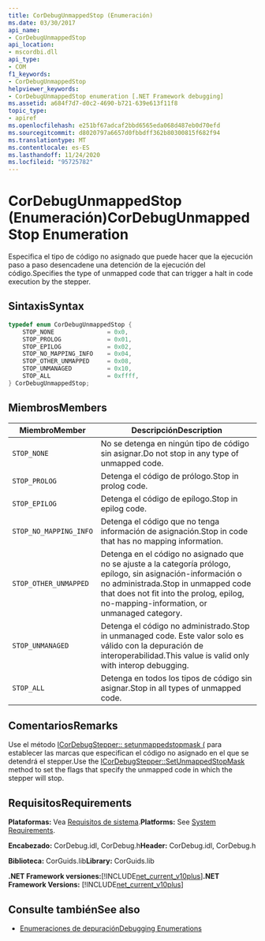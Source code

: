 ```yaml
---
title: CorDebugUnmappedStop (Enumeración)
ms.date: 03/30/2017
api_name:
- CorDebugUnmappedStop
api_location:
- mscordbi.dll
api_type:
- COM
f1_keywords:
- CorDebugUnmappedStop
helpviewer_keywords:
- CorDebugUnmappedStop enumeration [.NET Framework debugging]
ms.assetid: a684f7d7-d0c2-4690-b721-639e613f11f8
topic_type:
- apiref
ms.openlocfilehash: e251bf67adcaf2bbd6565eda068d487eb0d70efd
ms.sourcegitcommit: d8020797a6657d0fbbdff362b80300815f682f94
ms.translationtype: MT
ms.contentlocale: es-ES
ms.lasthandoff: 11/24/2020
ms.locfileid: "95725782"
---
```

# <a name="cordebugunmappedstop-enumeration"></a><span data-ttu-id="e345c-102">CorDebugUnmappedStop (Enumeración)</span><span class="sxs-lookup"><span data-stu-id="e345c-102">CorDebugUnmappedStop Enumeration</span></span>

<span data-ttu-id="e345c-103">Especifica el tipo de código no asignado que puede hacer que la ejecución paso a paso desencadene una detención de la ejecución del código.</span><span class="sxs-lookup"><span data-stu-id="e345c-103">Specifies the type of unmapped code that can trigger a halt in code execution by the stepper.</span></span>  
  
## <a name="syntax"></a><span data-ttu-id="e345c-104">Sintaxis</span><span class="sxs-lookup"><span data-stu-id="e345c-104">Syntax</span></span>  
  
```cpp  
typedef enum CorDebugUnmappedStop {  
    STOP_NONE               = 0x0,  
    STOP_PROLOG             = 0x01,  
    STOP_EPILOG             = 0x02,  
    STOP_NO_MAPPING_INFO    = 0x04,  
    STOP_OTHER_UNMAPPED     = 0x08,  
    STOP_UNMANAGED          = 0x10,  
    STOP_ALL                = 0xffff,  
} CorDebugUnmappedStop;  
```  
  
## <a name="members"></a><span data-ttu-id="e345c-105">Miembros</span><span class="sxs-lookup"><span data-stu-id="e345c-105">Members</span></span>  
  
|<span data-ttu-id="e345c-106">Miembro</span><span class="sxs-lookup"><span data-stu-id="e345c-106">Member</span></span>|<span data-ttu-id="e345c-107">Descripción</span><span class="sxs-lookup"><span data-stu-id="e345c-107">Description</span></span>|  
|------------|-----------------|  
|`STOP_NONE`|<span data-ttu-id="e345c-108">No se detenga en ningún tipo de código sin asignar.</span><span class="sxs-lookup"><span data-stu-id="e345c-108">Do not stop in any type of unmapped code.</span></span>|  
|`STOP_PROLOG`|<span data-ttu-id="e345c-109">Detenga el código de prólogo.</span><span class="sxs-lookup"><span data-stu-id="e345c-109">Stop in prolog code.</span></span>|  
|`STOP_EPILOG`|<span data-ttu-id="e345c-110">Detenga el código de epílogo.</span><span class="sxs-lookup"><span data-stu-id="e345c-110">Stop in epilog code.</span></span>|  
|`STOP_NO_MAPPING_INFO`|<span data-ttu-id="e345c-111">Detenga el código que no tenga información de asignación.</span><span class="sxs-lookup"><span data-stu-id="e345c-111">Stop in code that has no mapping information.</span></span>|  
|`STOP_OTHER_UNMAPPED`|<span data-ttu-id="e345c-112">Detenga en el código no asignado que no se ajuste a la categoría prólogo, epílogo, sin asignación-información o no administrada.</span><span class="sxs-lookup"><span data-stu-id="e345c-112">Stop in unmapped code that does not fit into the prolog, epilog, no-mapping-information, or unmanaged category.</span></span>|  
|`STOP_UNMANAGED`|<span data-ttu-id="e345c-113">Detenga el código no administrado.</span><span class="sxs-lookup"><span data-stu-id="e345c-113">Stop in unmanaged code.</span></span> <span data-ttu-id="e345c-114">Este valor solo es válido con la depuración de interoperabilidad.</span><span class="sxs-lookup"><span data-stu-id="e345c-114">This value is valid only with interop debugging.</span></span>|  
|`STOP_ALL`|<span data-ttu-id="e345c-115">Detenga en todos los tipos de código sin asignar.</span><span class="sxs-lookup"><span data-stu-id="e345c-115">Stop in all types of unmapped code.</span></span>|  
  
## <a name="remarks"></a><span data-ttu-id="e345c-116">Comentarios</span><span class="sxs-lookup"><span data-stu-id="e345c-116">Remarks</span></span>  

 <span data-ttu-id="e345c-117">Use el método [ICorDebugStepper:: setunmappedstopmask (](icordebugstepper-setunmappedstopmask-method.md) para establecer las marcas que especifican el código no asignado en el que se detendrá el stepper.</span><span class="sxs-lookup"><span data-stu-id="e345c-117">Use the [ICorDebugStepper::SetUnmappedStopMask](icordebugstepper-setunmappedstopmask-method.md) method to set the flags that specify the unmapped code in which the stepper will stop.</span></span>  
  
## <a name="requirements"></a><span data-ttu-id="e345c-118">Requisitos</span><span class="sxs-lookup"><span data-stu-id="e345c-118">Requirements</span></span>  

 <span data-ttu-id="e345c-119">**Plataformas:** Vea [Requisitos de sistema](../../get-started/system-requirements.md).</span><span class="sxs-lookup"><span data-stu-id="e345c-119">**Platforms:** See [System Requirements](../../get-started/system-requirements.md).</span></span>  
  
 <span data-ttu-id="e345c-120">**Encabezado:** CorDebug.idl, CorDebug.h</span><span class="sxs-lookup"><span data-stu-id="e345c-120">**Header:** CorDebug.idl, CorDebug.h</span></span>  
  
 <span data-ttu-id="e345c-121">**Biblioteca:** CorGuids.lib</span><span class="sxs-lookup"><span data-stu-id="e345c-121">**Library:** CorGuids.lib</span></span>  
  
 <span data-ttu-id="e345c-122">**.NET Framework versiones:**[!INCLUDE[net_current_v10plus](../../../../includes/net-current-v10plus-md.md)]</span><span class="sxs-lookup"><span data-stu-id="e345c-122">**.NET Framework Versions:** [!INCLUDE[net_current_v10plus](../../../../includes/net-current-v10plus-md.md)]</span></span>  
  
## <a name="see-also"></a><span data-ttu-id="e345c-123">Consulte también</span><span class="sxs-lookup"><span data-stu-id="e345c-123">See also</span></span>

- [<span data-ttu-id="e345c-124">Enumeraciones de depuración</span><span class="sxs-lookup"><span data-stu-id="e345c-124">Debugging Enumerations</span></span>](debugging-enumerations.md)
